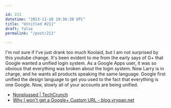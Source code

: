 ```yaml
---

id: 211
datetime: "2013-11-10 19:36:30 UTC"
title: "Untitled #211"
draft: false
permalink: "/post/211"

---
```


I'm not sure if I've just drank too much Koolaid, but I am not surprised by this youtube change. It's been evident to me from the early says of G+ that Google wanted a unified login system. As a Google Apps user, it was so obvious that everything was broken about the login system. Now Larry is in charge, and he wants all products speaking the same language. Google first unified the design language to get you used to the fact that everything is one Google. Now, slowly all of your accounts are being unified. 

 
 * [Nonplussed | TechCrunch](http://techcrunch.com/2013/11/10/nonplussed/)
 * [Why I won't get a Google+ Custom URL - blog.vrypan.net](http://blog.vrypan.net/2013/11/08/why-i-wont-use-a-gplus-custom-url/)




